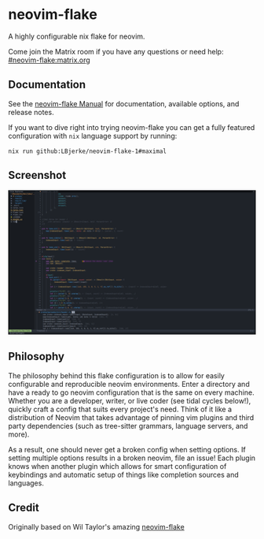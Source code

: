 # neovim-flake

A highly configurable nix flake for neovim.

Come join the Matrix room if you have any questions or need help: [#neovim-flake:matrix.org](https://matrix.to/#/#neovim-flake:matrix.org)

## Documentation

See the [neovim-flake Manual](https://jordanisaacs.github.io/neovim-flake/) for documentation, available options, and release notes.

If you want to dive right into trying neovim-flake you can get a fully featured configuration with `nix` language support by running:

```
nix run github:LBjerke/neovim-flake-1#maximal
```

## Screenshot

![screenshot](./screenshot.png)

## Philosophy

The philosophy behind this flake configuration is to allow for easily configurable and reproducible neovim environments. Enter a directory and have a ready to go neovim configuration that is the same on every machine. Whether you are a developer, writer, or live coder (see tidal cycles below!), quickly craft a config that suits every project's need. Think of it like a distribution of Neovim that takes advantage of pinning vim plugins and third party dependencies (such as tree-sitter grammars, language servers, and more).

As a result, one should never get a broken config when setting options. If setting multiple options results in a broken neovim, file an issue! Each plugin knows when another plugin which allows for smart configuration of keybindings and automatic setup of things like completion sources and languages.

## Credit

Originally based on Wil Taylor's amazing [neovim-flake](https://github.com/wiltaylor/neovim-flake)
